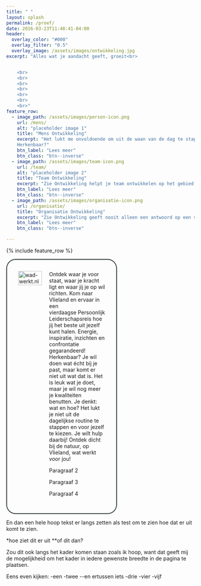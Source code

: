 ```yaml
---
title: " "
layout: splash
permalink: /proef/
date: 2016-03-23T11:48:41-04:00
header:
  overlay_color: "#000"
  overlay_filter: "0.5"
  overlay_image: /assets/images/ontwikkeling.jpg
excerpt: "Alles wat je aandacht geeft, groeit<br>


	<br>
	<br>
	<br>
	<br>	
	<br>
	<br>
	<br>"
feature_row:
  - image_path: /assets/images/person-icon.png
    url: /mens/
    alt: "placeholder image 1"
    title: "Mens Ontwikkeling"
    excerpt: "Het lukt me onvoldoende om uit de waan van de dag te stappen en voor mezelf te kiezen.
    Herkenbaar?"
    btn_label: "Lees meer"
    btn_class: "btn--inverse"
  - image_path: /assets/images/team-icon.png
    url: /team/
    alt: "placeholder image 2"
    title: "Team Ontwikkeling"
    excerpt: "Zie Ontwikkeling helpt je team ontwikkelen op het gebied van samenwerking, communicatie, feedback, zelfsturing en zelforganisatie. Ze biedt ondersteuning in de rol van teamcoach, trainer en adviseur."
    btn_label: "Lees meer"
    btn_class: "btn--inverse"
  - image_path: /assets/images/organisatie-icon.png
    url: /organisatie/
    title: "Organisatie Ontwikkeling"
    excerpt: "Zie Ontwikkeling geeft nooit alleen een antwoord op een vraagstuk. Ze helpt ook om het verandervermogen en de flexibiliteit te vergroten."
    btn_label: "Lees meer"
    btn_class: "btn--inverse"      

---
```


{% include feature_row %}

<div style="border-radius: 25px; border: 2px solid #293638; width: 50%; horizontal-align: left; padding: 20px; display: table;">
  <div style="display: table-row;">
    <div style="display: table-cell; width: 200px; padding: 10px;">
      <a href="http://www.wad-werkt.nl">
      <img style="width: 100%;" src="https://twinmum1.github.io/zie-ontwikkeling/assets/images/wadwerkt-logo-colour.png" alt="wad-werkt.nl"/>
      </a>
    </div>
    <div style="display: table-cell; padding: 10px; vertical-align: top;">
    Ontdek waar je voor staat, waar je kracht ligt en waar jij je op wil richten. Kom naar Vlieland en ervaar in een vierdaagse Persoonlijk Leiderschapsreis hoe jij het beste uit jezelf kunt halen. Energie, inspiratie, inzichten en confrontatie gegarandeerd!
Herkenbaar?
Je wil doen wat écht bij je past, maar komt er niet uit wat dat is.
Het is leuk wat je doet, maar je wil nog meer je kwaliteiten benutten. Je denkt: wat en hoe?
Het lukt je niet uit de dagelijkse routine te stappen en voor jezelf te kiezen. Je wilt hulp daarbij!
Ontdek dicht bij de natuur, op Vlieland, wat werkt voor jou!
    <p>Paragraaf 2</p>
    <p>Paragraaf 3</p>
    <p>Paragraaf 4</p>
    </div>
  </div>
</div>

En dan een hele hoop tekst er langs zetten als test om te zien hoe dat er uit komt te zien.

*hoe ziet dit er uit
**of dit dan?

Zou dit ook langs het kader komen staan zoals ik hoop, want dat geeft mij de mogelijkheid om het kader in iedere gewenste breedte in de pagina te plaatsen.

Eens even kijken:
-een
-twee
--en ertussen iets
-drie
-vier
-vijf

